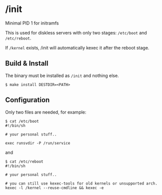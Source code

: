 # /init
Minimal PID 1 for initramfs

This is used for diskless servers with only two stages: `/etc/boot` and `/etc/reboot`.

If `/kernel` exists, /init will automatically kexec it after the reboot stage.

## Build & Install

The binary must be installed as `/init` and nothing else.

    $ make install DESTDIR=<PATH>

## Configuration

Only two files are needed, for example:

    $ cat /etc/boot
    #!/bin/sh

    # your personal stuff..

    exec runsvdir -P /run/service

and

    $ cat /etc/reboot
    #!/bin/sh

    # your personal stuff..

    # you can still use kexec-tools for old kernels or unsupported arch.
    kexec -l /kernel --reuse-cmdline && kexec -e

